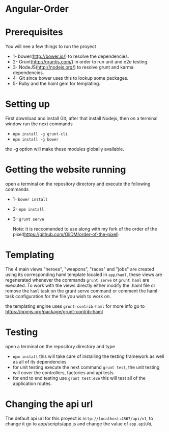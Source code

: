 Angular-Order
=============


Prerequisites
==========

You will nee a few things to run the proyect
* 1- bower(http://bower.io/) to resolve the dependencies.
* 2- Grunt(http://gruntjs.com/) in order to run unit and e2e testing.
* 3- NodeJS(http://nodejs.org/) to resolve grunt and karma dependencies.
* 4- Git since bower uses this to lookup some packages.
* 5- Ruby and the haml gem for templating.

Setting up
===========

First download and install Git, after that install Nodejs, then on a terminal window run the next commands 
* `npm install -g grunt-cli`
* `npm install -g bower`

the -g option will make these modules globally available.

Getting the website running
===========================
open a terminal on the repository directory and execute the following commands
* 1- `bower install`
* 2- `npm install`
* 3- `grunt serve` 

  Note: it is reccomended to use along with my fork of the order of the pixel(https://github.com/OliDM/order-of-the-pixel)


Templating
==========
The 4 main views "heroes", "weapons", "races" and "jobs" are created using its corresponding haml template localed in `app/haml`, these views are regenerated whenever the commands `grunt serve` or `grunt haml` are executed. To work with the views directly either modify the .haml file or  remove the `haml` task on the grunt serve command or comment the haml task configuration for the file you wish to work on.

the templating engine uses `grunt-contrib-haml` for more info go to https://npmjs.org/package/grunt-contrib-haml

Testing
=======

open a terminal on the repository directory and type

* `npm install` this will take care of installing the testing framework as well as all of its dependencies
* for unit testing execute the next command `grunt test`, the unit testing will cover the controllers, factories and api tests
* for end to end testing use `grunt test:e2e` this will test all of the application routes.

Changing the api url
==========================
The default api url for this proyect is `http://localhost:4567/api/v1`, to change it go to app/scripts/app.js and change the value of `app.apiURL`

